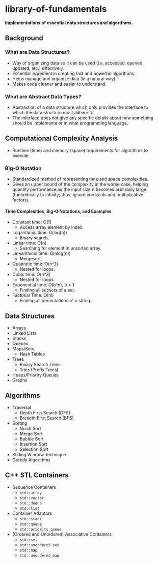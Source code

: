 # library-of-fundamentals
**Implementations of essential data structures and algorithms.**

## Background

### What are Data Structures?
- Way of organizing data so it can be used (i.e. accessed, queried, updated, etc.) effectively.
- Essential ingredient in creating fast and powerful algorithms.
- Helps manage and organize data (in a natural way).
- Makes code cleaner and easier to understand.

### What are Abstract Data Types?
- Abstraction of a data structure which only provides the interface to which the data structure must adhere to.
- The interface does not give any specific details about how something should be implemente or in what programming language. 

## Computational Complexity Analysis
- Runtime (time) and memory (space) requirements for algorithms to execute.

### Big-O Notation
- Standardized method of representing time and space complexities.
- Gives an upper bound of the complexity in the worse case, helping quantify performance as the input size n becomes arbitrarily large (theoretically to infinity; thus, ignore constants and multiplicative factors). 

#### Time Complexities, Big-O Notations, and Examples
- Constant time: O(1)	
	- Access array element by index.
- Logarithmic time: O(log(n))
	- Binary search.
- Linear time: O(n)
	- Searching for element in unsorted array.
- Linearithmic time: O(nlog(n))
	- Mergesort. 
- Quadratic time: O(n^2)
	- Nested for loops.
- Cubic time: O(n^3)
	- Nested for loops.
- Exponential time: O(b^n), b > 1
	- Finding all subsets of a set.
- Factorial Time: O(n!)
	- Finding all permutations of a string.

## Data Structures
- Arrays
- Linked Lists
- Stacks
- Queues
- Maps/Sets
	- Hash Tables
- Trees
	- Binary Search Trees
	- Tries (Prefix Trees)
- Heaps/Priority Queues
- Graphs

## Algorithms
- Traversal
	- Depth First Search (DFS)
	- Breadth First Search (BFS)
- Sorting
	- Quick Sort
	- Merge Sort
	- Bubble Sort
	- Insertion Sort
	- Selection Sort
- Sliding Window Technique
- Greedy Algorithms

## C++ STL Containers
- Sequence Containers
	- `std::array`
	- `std::vector`
	- `std::deque`
	- `std::list`
- Container Adaptors
	- `std::stack`
	- `std::queue`
	- `std::priority_queue`
- (Ordered and Unordered) Associative Containers
	- `std::set`
	- `std::unordered_set`
	- `std::map`
	- `std::unordered_map`
